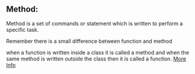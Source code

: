 ﻿﻿﻿﻿﻿﻿## ﻿**Method:**Method is a set of commands or statement which is written to perform a specific task.Remember there is a small difference between function and methodwhen a function is written inside a class it is called a method and when the same method is written outside the class then it is called a function. [More Info](https://www.dummies.com/programming/python/working-with-methods-in-python/)